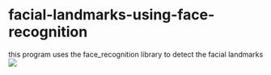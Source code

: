 # facial-landmarks-using-face-recognition

this program uses the face_recognition library to detect the facial landmarks
![](landmarks.jpg)
